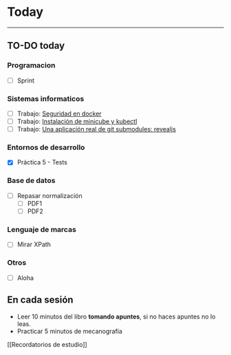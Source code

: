# Today
---
## TO-DO today
### Programacion
- [ ] Sprint
### Sistemas informaticos
- [ ] Trabajo: [Seguridad en docker](https://classroom.google.com/c/MzQ1NTIyMzQwMDM3/a/NDkyODM4NTY5Mjg2/details)
- [ ] Trabajo: [Instalación de minicube y kubectl](https://classroom.google.com/u/0/c/MzQ1NTIyMzQwMDM3/a/NDg3MTAyNDI3NzQ0/details?hl=es)
- [ ] Trabajo: [Una aplicación real de git submodules: revealjs](https://classroom.google.com/u/0/c/MzQ1NTIyMzQwMDM3/a/NTExNDc3NzU4MjY0/details?hl=es)
### Entornos de desarrollo
- [x] Práctica 5 - Tests
### Base de datos
- [ ] Repasar normalización
  - [ ] PDF1
  - [ ] PDF2
### Lenguaje de marcas
- [ ] Mirar XPath
### Otros
- [ ] Aloha
## En cada sesión
- Leer 10 minutos del libro **tomando apuntes**, si no haces apuntes no lo leas.
- Practicar 5 minutos de mecanografía

[[Recordatorios de estudio]]
